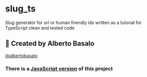 # slug_ts

Slug generator for url or human friendly ids written as a tutorial for TypeScript clean and tested code

## 👨 Created by Alberto Basalo

[@albertobasalo](https://twitter.com/albertobasalo)

### There is a [JavaScript version](https://github.com/LabsAdemy/slug_js) of this project
